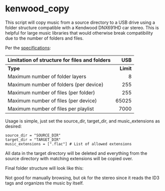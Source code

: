 # kenwood_copy
This script will copy music from a source directory to a USB drive using a folder structure compatible with a Kendwood DNX691HD car stereo. This is helpful for large music libraries that would otherwise break compatibility due to the number of folders and files.

Per the [specifications](https://www.kenwood.com/cs/ce/audiofile/index.php?model=DNX691HD&lang=english):

| Limitation of structure for files and folders| USB |
| :--- | ---: |
| <b>Type</b> | <b>Limit</b> |
| Maximum number of folder layers | 8 |
| Maximum number of folders (per device) | 255 |
| Maximum number of files (per folder) | 255 |
| Maximum number of files (per device) | 65025 |
| Maximum number of files per playlist | 7000 |

Usage is simple, just set the source_dir, target_dir, and music_extensions as desired:
```
source_dir = "SOURCE_DIR"
target_dir = "TARGET_DIR"
music_extensions = [".flac"] # List of allowed extensions
```
All data in the target directory will be deleted and everything from the source directory with matching extensions will be copied over.

Final folder structure will look like this:

Not good for manually browsing, but ok for the stereo since it reads the ID3 tags and organizes the music by itself.
